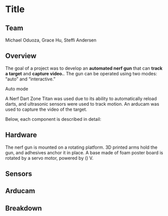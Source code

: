 # Title

## Team
Michael Oduoza, Grace Hu, Steffi Andersen

## Overview
The goal of a project was to develop an **automated nerf gun** that can **track a target** and **capture video.**.   The gun can be operated using two modes: “auto” and “interactive.”

Auto mode

A Nerf Dart Zone Titan was used due to its ability to automatically reload darts, and ultrasonic sensors were used to track motion.  An arducam was used to capture the video of the target. 

Below, each component is described in detail:

## Hardware
The nerf gun is mounted on a rotating platform.  3D printed arms hold the gun, and adhesives anchor it in place.  A base made of foam poster board is rotated by a servo motor, powered by () V.  



## Sensors

## Arducam

## Breakdown
